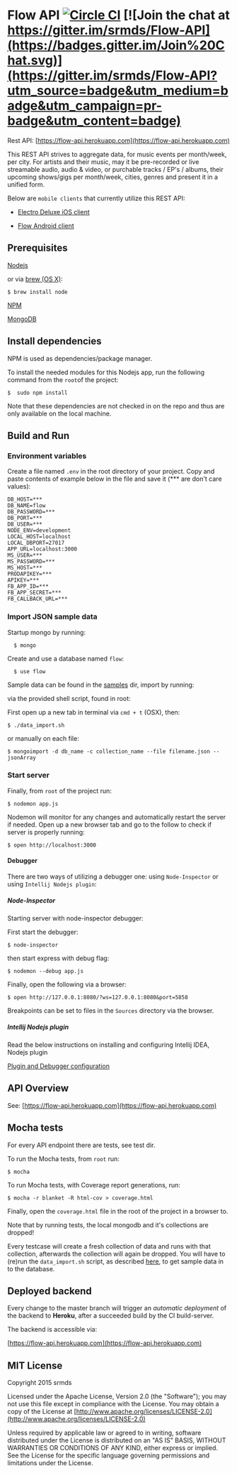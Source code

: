 # Flow API [![Circle CI](https://circleci.com/gh/srmds/Flow-API/tree/master.svg?style=shield&circle-token=46d1551fd9854de4f8ca53006186dc35aeeb6889)](https://circleci.com/gh/srmds/Flow-API/tree/master) [![Join the chat at https://gitter.im/srmds/Flow-API](https://badges.gitter.im/Join%20Chat.svg)](https://gitter.im/srmds/Flow-API?utm_source=badge&utm_medium=badge&utm_campaign=pr-badge&utm_content=badge)

Rest API: [https://flow-api.herokuapp.com](https://flow-api.herokuapp.com)

This REST API strives to aggregate data, for music events per month/week, per city. For artists and their music, may it be pre-recorded or live streamable audio, audio & video, or purchable tracks / EP's / albums, their upcoming shows/gigs per month/week, cities, genres and present it in a unified form.

Below are `mobile clients` that currently utilize this REST API:

* [Electro Deluxe iOS client](https://github.com/srmds/ElectroDeluxe-iOS-Obj-C)

* [Flow Android client](https://github.com/srmds/Flow-Android-client)

## Prerequisites

[Nodejs](https://nodejs.org)

or via [brew (OS X)](http://brew.sh):

    $ brew install node

[NPM](https://www.npmjs.com)

[MongoDB](https://www.mongodb.org)


## Install dependencies

NPM is used as dependencies/package manager.

To install the needed modules for this Nodejs app,
run the following command from the `root`of the project:

    $  sudo npm install

Note that these dependencies are not checked in on the repo
and thus are only available on the local machine.

## Build and Run

### Environment variables

Create a file named `.env` in the root directory of your project. Copy and paste contents of example below in the file and save it (*** are don't care values):

    DB_HOST=***
    DB_NAME=flow
    DB_PASSWORD=***
    DB_PORT=***
    DB_USER=***
    NODE_ENV=development
    LOCAL_HOST=localhost
    LOCAL_DBPORT=27017
    APP_URL=localhost:3000
    MS_USER=***
    MS_PASSWORD=***
    MS_HOST=***
    PRODAPIKEY=***
    APIKEY=***
    FB_APP_ID=***
    FB_APP_SECRET=***
    FB_CALLBACK_URL=***

### Import JSON sample data

Startup mongo by running:

	  $ mongo

Create and use a database named `flow`:

	  $ use flow


Sample data can be found in the [samples](https://github.com/srmds/FlowAPI/tree/master/samples) dir, import by running:

via the provided shell script, found in root:

 First open up a new tab in terminal via `cmd + t` (OSX), then:

    $ ./data_import.sh

or manually on each file:

    $ mongoimport -d db_name -c collection_name --file filename.json --jsonArray

### Start server

Finally, from `root` of the project run:

    $ nodemon app.js

Nodemon will monitor for any changes and automatically restart the server if needed.
Open up a new browser tab and go to the follow to check if server is properly running:

    $ open http://localhost:3000

#### Debugger

There are two ways of utilizing a debugger one: using `Node-Inspector` or using `Intellij Nodejs plugin`:

##### Node-Inspector

Starting server with node-inspector debugger:

First start the debugger:

    $ node-inspector

then start express with debug flag:

    $ nodemon --debug app.js

Finally, open the following via a browser:

    $ open http://127.0.0.1:8080/?ws=127.0.0.1:8080&port=5858

Breakpoints can be set to files in the `Sources` directory via the browser.

##### Intellij Nodejs plugin

Read the below instructions on installing and configuring Intellij IDEA, Nodejs plugin

[Plugin and Debugger configuration](https://www.jetbrains.com/idea/help/installing-updating-and-uninstalling-repository-plugins.html)    

## API Overview

See: [https://flow-api.herokuapp.com](https://flow-api.herokuapp.com)


## Mocha tests

For every API endpoint there are tests, see test dir.

To run the Mocha tests, from `root` run:

    $ mocha

To run Mocha tests, with Coverage report generations, run:

    $ mocha -r blanket -R html-cov > coverage.html

Finally, open the `coverage.html` file in the root of the project in a browser to.


Note that by running tests, the local mongodb and it's collections are dropped!

Every testcase will create a fresh collection of data and runs with that collection, afterwards
the collection will again be dropped. You will have to (re)run the `data_import.sh` script, as described [here](https://github.com/srmds/FlowAPI#import-json-sample-data), to
get sample data in to the database.

## Deployed backend
Every change to the master branch will trigger an *automatic deployment*
of the backend to **Heroku**, after a succeeded build by the CI build-server.

The backend is accessible via:

[https://flow-api.herokuapp.com](https://flow-api.herokuapp.com)

## MIT License
Copyright 2015 srmds

Licensed under the Apache License, Version 2.0 (the "Software");
you may not use this file except in compliance with the License.
You may obtain a copy of the License at [http://www.apache.org/licenses/LICENSE-2.0](http://www.apache.org/licenses/LICENSE-2.0)

Unless required by applicable law or agreed to in writing, software
distributed under the License is distributed on an "AS IS" BASIS,
WITHOUT WARRANTIES OR CONDITIONS OF ANY KIND, either express or implied.
See the License for the specific language governing permissions and
limitations under the License.
